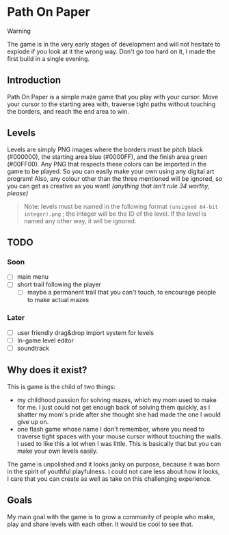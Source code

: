 # Path On Paper
> [!WARNING]
> The game is in the very early stages of development and will not hesitate to explode if you look at it the wrong way. Don't go too hard on it, I made the first build in a single evening.

## Introduction
Path On Paper is a simple maze game that you play with your cursor. Move your cursor to the starting area with, traverse tight paths without touching the borders, and reach the end area to win.
## Levels
Levels are simply PNG images where the borders must be pitch black (#000000), the starting area blue (#0000FF), and the finish area green (#00FF00). Any PNG that respects these colors can be imported in the game to be played. So you can easily make your own using any digital art program! Also, any colour other than the three mentioned will be ignored, so you can get as creative as you want! _(anything that isn't rule 34 worthy, please)_

> Note: levels must be named in the following format `(unsigned 64-bit integer).png` ; the integer will be the ID of the level. If the level is named any other way, it will be ignored.

## TODO
### Soon
- [ ] main menu
- [ ] short trail following the player
  - [ ] maybe a permanent trail that you can't touch, to encourage people to make actual mazes
### Later
- [ ] user friendly drag&drop import system for levels
- [ ] In-game level editor
- [ ] soundtrack

## Why does it exist?
This is game is the child of two things:
- my childhood passion for solving mazes, which my mom used to make for me. I just could not get enough back of solving them quickly, as I shatter my mom's pride after she thought she had made the one I would give up on.
- one flash game whose name I don't remember, where you need to traverse tight spaces with your mouse cursor without touching the walls. I used to like this a lot when I was little. This is basically that but you can make your own levels easily.

The game is unpolished and it looks janky on purpose, because it was born in the spirit of youthful playfulness. I could not care less about how it looks, I care that you can create as well as take on this challenging experience.
## Goals
My main goal with the game is to grow a community of people who make, play and share levels with each other. It would be cool to see that.

